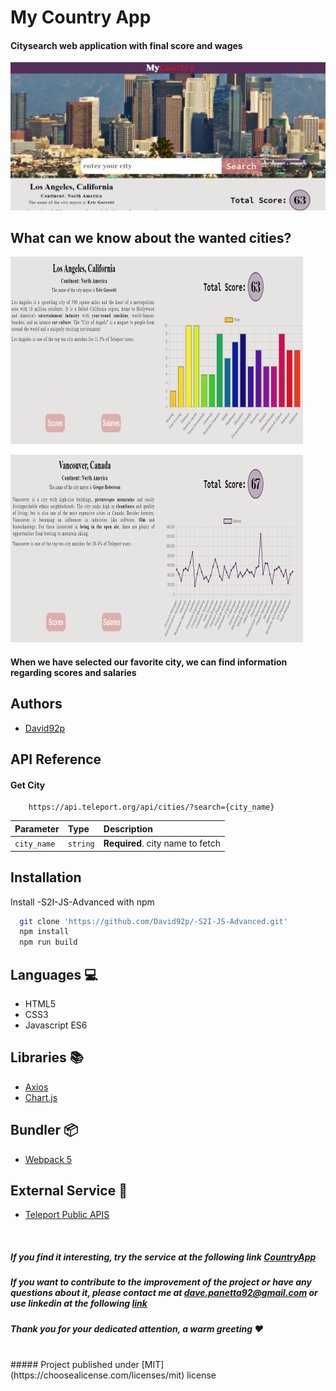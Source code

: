 
# My Country App

#### City ​​search web application with final score and wages


![App Screenshot](https://github.com/David92p/-S2I-JS-Advanced/blob/main/ScreenShot/first-screen.PNG)


## What can we know about the wanted cities?

![App Screenshot](https://github.com/David92p/-S2I-JS-Advanced/blob/main/ScreenShot/second-screen.PNG/)

![App Screenshot](https://github.com/David92p/-S2I-JS-Advanced/blob/main/ScreenShot/third-screen.PNG/)


#### When we have selected our favorite city, we can find information regarding scores and salaries
## Authors

- [David92p](https://github.com/David92p)

## API Reference

#### Get City

```http
    https://api.teleport.org/api/cities/?search={city_name}
```

| Parameter | Type     | Description                       |
| :-------- | :------- | :-------------------------------- |
| `city_name`      | `string` | **Required**. city name to fetch |


## Installation

Install -S2I-JS-Advanced
 with npm

```bash
  git clone 'https://github.com/David92p/-S2I-JS-Advanced.git'
  npm install 
  npm run build
```
## Languages :computer:

* HTML5
* CSS3
* Javascript ES6

## Libraries :books:

* [Axios](https://axios-http.com/)
* [Chart.js](https://www.chartjs.org/)
  
## Bundler :package:

* [Webpack 5](https://webpack.js.org/)

## External Service :incoming_envelope:

* [Teleport Public APIS](https://developers.teleport.org/api/)
<br>

##### If you find it interesting, try the service at the following link [CountryApp](https://www.mycountrys2i.netlify.app)

##### If you want to contribute to the improvement of the project or have any questions about it, please contact me at [dave.panetta92@gmail.com](dave.panetta92@gmail.com) or use linkedin at the following [link](https://www.linkedin.com/in/davide-panetta/)

##### Thank you for your dedicated attention, a warm greeting :heart:
<br>
##### Project published under [MIT](https://choosealicense.com/licenses/mit) license
